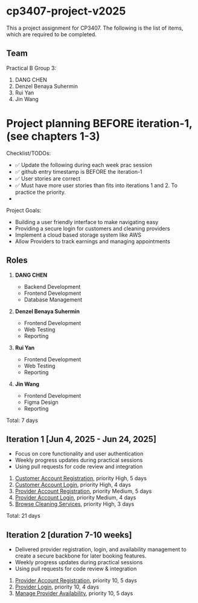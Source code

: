# cp3407-project-v2025

This a project assignment for CP3407. 
The following is the list of items, which are required to be completed.

## Team

Practical B Group 3:
1. DANG CHEN
2. Denzel Benaya Suhermin
3. Rui Yan
4. Jin Wang

# Project planning BEFORE iteration-1, (see chapters 1-3)
Checklist/TODOs: 
* ✅ Update the following during each week prac session
* ✅ github entry timestamp is BEFORE the iteration-1
* ✅ User stories are correct
* ✅ Must have more user stories than fits into iterations 1 and 2. To practice the priority.
* 

Project Goals:
* Building a user friendly interface to make navigating easy
* Providing a secure login for customers and cleaning providers
* Implement a cloud based storage system like AWS
* Allow Providers to track earnings and managing appointments

## Roles

1. **DANG CHEN**  
    - Backend Development  
    - Frontend Development  
    - Database Management

2. **Denzel Benaya Suhermin**  
    - Frontend Development  
    - Web Testing  
    - Reporting

3. **Rui Yan**  
    - Frontend Development  
    - Web Testing  
    - Reporting

4. **Jin Wang**  
    - Frontend Development  
    - Figma Design
    - Reporting


Total: 7 days


## Iteration 1 [Jun 4, 2025 - Jun 24, 2025]

* Focus on core functionality and user authentication
* Weekly progress updates during practical sessions
* Using pull requests for code review and integration

1. [Customer Account Registration](./user_stories/user_story_customer_account_registration.md), priority High, 5 days 
2. [Customer Account Login](./user_stories/user_story_customer_account_login.md), priority High, 4 days
3. [Provider Account Registration](./user_stories/user_story_provider_account_registration.md), priority Medium, 5 days
4. [Provider Account Login](./user_stories/user_story_provider_account_login.md), priority Medium, 4 days
5. [Browse Cleaning Services](./user_stories/user_story_browse_cleaning_service.md), priority High, 3 days

Total: 21 days

## Iteration 2 [duration 7-10 weeks]

* Delivered provider registration, login, and availability management to create a secure backbone for later booking features.
* Weekly progress updates during practical sessions
* Using pull requests for code review & integration

1. [Provider Account Registration](./user_stories/user_stories.md), priority 10, 5 days
2. [Provider Login](./user_stories/user_stories.md), priority 10, 4 days
3. [Manage Provider Availability](./user_stories/user_stories.md), priority 10, 5 days

<!-- Total: 14 days

# Actual iterations
1. [Iteration-1](./iteration_1.md)
2. [Iteration-2](./iteration_2.md) -->


